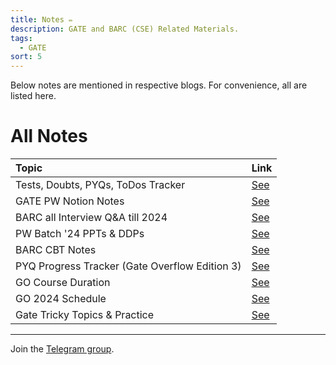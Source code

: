 ```yaml
---
title: Notes ✏️​​
description: GATE and BARC (CSE) Related Materials.
tags:
  - GATE
sort: 5
---
```


Below notes are mentioned in respective blogs. For convenience, all are listed here.

# All Notes
| Topic | Link |
| :--- | :--- |
| Tests, Doubts, PYQs, ToDos Tracker |  [See​](https://jayu.notion.site/bded0e7d2768489a83dba352db1f8f3b?v=744f5dbfadd64155b555b6ad623516af&source=copy_link) | 
| GATE PW Notion Notes | [See​](https://jayu.notion.site/GATE-PW-26fad873d0824de78e1ec381e057cc68?source=copy_link) |
| BARC all Interview Q&A till 2024 | [See​](https://jayu.notion.site/1d31fd80404e80109deff1d1a5597254?v=1d31fd80404e803e9415000c8c6d34c2&source=copy_link) | 
| PW Batch '24 PPTs & DDPs |  [See​](https://drive.google.com/drive/folders/119OBJ3emc3jIPkaCol6T1U5eaui9NWxc?usp=sharing) |
| BARC CBT Notes | [See​](https://jayu.notion.site/BARC-CBT-23a1fd80404e80b3a850fcc46c5f5a14?source=copy_link) |
| PYQ Progress Tracker (Gate Overflow Edition 3) |  [See​](https://jayu.notion.site/PYQs-List-23a1fd80404e80399b6dfc21db4c0ab2?source=copy_link) |
| GO Course Duration |  [See​](https://jayu.notion.site/Subjects-Duration-23a1fd80404e809991b7e15776b17e4e?source=copy_link) |
| GO 2024 Schedule |  [See​](https://jayu.notion.site/GO-Schedule-23a1fd80404e80a889e9ec3f39c1e4ef?source=copy_link) |
| Gate Tricky Topics & Practice |  [See​](https://jayu.notion.site/Tricky-Topics-Practice-23a1fd80404e803290dbe01b0ff35335?source=copy_link) |


---
Join the [Telegram group](https://t.me/+m35kFH5Og6QwNzVl).